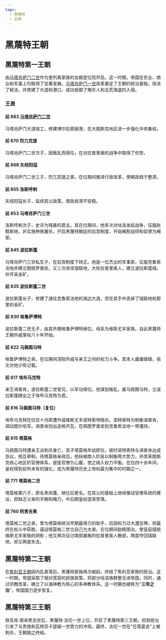 ```yaml
---
tags:
  - 黑蔑特
  - 王朝
---
```



# 黑蔑特王朝

## 黑蔑特第一王朝

由[马塔肖萨门二世](../人物/黑蔑特/马塔肖萨门二世.md)作为奎列奥家族的女婿登位而开启。这一时期，帝国在农业、商业和军事上均取得了显著发展。[马塔肖萨门一世](../人物/黑蔑特/马塔肖萨门一世.md)改革奠定了王朝的统治基础，改进了税法，并修建了大道和港口，成功抵御了俺东人和北荒海盗的入侵。

### 王表

#### 前 883 [马塔肖萨门二世](../人物/黑蔑特/马塔肖萨门二世.md)

马塔肖萨门大道竣工，修建博尔拉索姆港，在大图斯克地区进一步强化中央集权。

#### 前 870 烈兀克提

马塔肖萨门二世次子，因叛乱而得位，在对拉普里奥的战争中取得了优势。

#### 前 868 矢纽阳寇

马塔肖萨门二世三子，烈兀克提之弟。在位期间推进行政改革，使朝政趋于整肃。

#### 前 855 洛斯呼剌

矢纽阳寇长子，延续其父政策，使政局清平安稳。

#### 前 853 马塔肖萨门三世

洛斯呼剌次子，史评为残暴的君主。其在位期间，他多次对咕洛发起战争，征服赵黠斯地，并实施种族屠杀。开启黑蔑特朝廷的后宫制度，开始阉割战俘和奴隶为阉宦。

#### 前 845 波拉斯蓬

马塔肖萨门三世私生子，在后宫制度下转正。他是一位杰出的军事家，征服克鲁索法地并建立图佩罗堡垒，又三次进攻瑞联地，大败拉普里奥人，建立波拉斯蓬城，并开采金矿。

#### 前 835 波拉斯蓬二世

波拉斯蓬长子，修建了通往克鲁索法地的海边大道，但在其手中丢掉了瑞联地和那里的金矿。

#### 前 830 格鲁萨博特

波拉斯蓬二世无子，由其外甥格鲁萨博特继位，母系为维斯尤丰家族。自此黑蔑特王朝外戚掌权八十年开始。

#### 前 822 马佩图马特

格鲁萨博特之弟，在位期间深陷外戚与亲王之间的权力斗争。其本人庸庸碌碌，铭文对他少有记载。

#### 前 817 埃布马克特

亲王谒普肯，波拉斯蓬二世堂兄，以军功得位。他谋划叛乱，废马佩图马特，立波拉斯蓬嫡女之子埃布马克特为君。

#### 前 816 马佩图马特（复位）

埃布马克特在位仅十月即遭外戚维斯尤丰诺特索特暗杀。诺特索特为制衡谒普肯，调动图尔哈军。谒普肯则出逃格齐瓦，在佩图罗堡垒到克鲁索法地一带僵持。

#### 前 815 塔莫格

马佩图马特遭亲王派刺杀身亡，其子塔莫格年幼即位。彼时诺特索特与谒普肯达成协议，相互牵制。待塔莫格亲政后，他扶植商人阶层以制衡两大势力，并改革图斯克核心地区的官僚体系，提拔官僚为心腹，使之纳入权力平衡。在位四十余年间，皇权得到前所未有的强化，成为黑蔑特历史上帝权最为集中的时期之一。

#### 前 771 塔莫格二世

塔莫格第六子，原名季岚蔑，继位后更名。在其父的基础上继续推动官僚系统的建设，但缺乏父亲的手腕和魄力，中后期皇权逐渐旁落。

#### 前 760 阿贵吉奥

塔莫格二世之弟，曾为塔莫格统治早期最得力的助手，后因权力过大遭忌惮，但最终在权斗中获胜，逼迫塔莫格二世立自己为太弟。在位期间励精图治，使皇庭摆脱维斯尤丰家族的阴影；他又两次征讨南部屡叛的拉普里奥人散部，两度夺回瑞联地，却又两度失去。

## 黑蔑特第二王朝

在[焦利亚王朝](../概念/焦利亚.md)因内乱衰落后，黑蔑特家族再次崛起，终结了焦利亚家族的统治。这一时期，帝国采取了相对宽容的民族政策，将部分咕洛族群整合进帝国。同时，通过宗教改革，确立了以海神教为核心的多神教体系。这一时期也被称为“**三帝之治**”，帝国国力逐步恢复。

## 黑蔑特第三王朝

铁苏库·德卓黑去世后，黑蔑特·法坨一世上位，开启了黑蔑特第三王朝。但其统治引发了与贵族和瓦特苏卡瑟姆一世势力的冲突。最终，法坨一世在“日落宴会”上被刺杀，王朝随之终结。